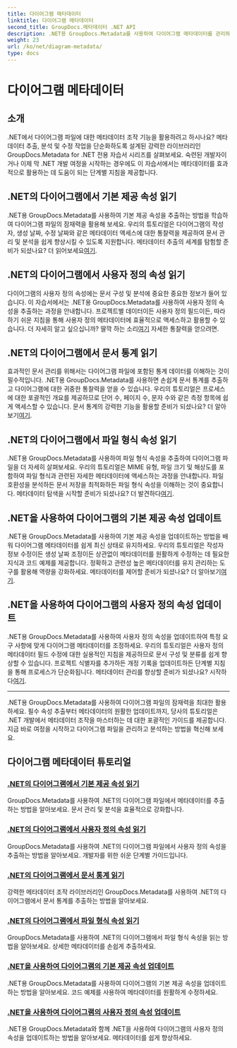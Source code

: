 ```yaml
---
title: 다이어그램 메타데이터
linktitle: 다이어그램 메타데이터
second_title: GroupDocs.메타데이터 .NET API
description: .NET용 GroupDocs.Metadata를 사용하여 다이어그램 메타데이터를 관리하는 방법에 대한 포괄적인 자습서를 살펴보세요. 속성을 쉽게 추출, 업데이트 및 분석할 수 있습니다.
weight: 23
url: /ko/net/diagram-metadata/
type: docs
---
```

# 다이어그램 메타데이터

## 소개

.NET에서 다이어그램 파일에 대한 메타데이터 조작 기능을 활용하려고 하시나요? 메타데이터 추출, 분석 및 수정 작업을 단순화하도록 설계된 강력한 라이브러리인 GroupDocs.Metadata for .NET 전용 자습서 시리즈를 살펴보세요. 숙련된 개발자이거나 이제 막 .NET 개발 여정을 시작하는 경우에도 이 자습서에서는 메타데이터를 효과적으로 활용하는 데 도움이 되는 단계별 지침을 제공합니다.

## .NET의 다이어그램에서 기본 제공 속성 읽기

 .NET용 GroupDocs.Metadata를 사용하여 기본 제공 속성을 추출하는 방법을 학습하여 다이어그램 파일의 잠재력을 활용해 보세요. 우리의 튜토리얼은 다이어그램의 작성자, 생성 날짜, 수정 날짜와 같은 메타데이터 액세스에 대한 통찰력을 제공하여 문서 관리 및 분석을 쉽게 향상시킬 수 있도록 지원합니다. 메타데이터 추출의 세계를 탐험할 준비가 되셨나요? 더 읽어보세요[여기](./read-built-in-properties-diagrams/).

## .NET의 다이어그램에서 사용자 정의 속성 읽기

다이어그램의 사용자 정의 속성에는 문서 구성 및 분석에 중요한 중요한 정보가 들어 있습니다. 이 자습서에서는 .NET용 GroupDocs.Metadata를 사용하여 사용자 정의 속성을 추출하는 과정을 안내합니다. 프로젝트별 데이터이든 사용자 정의 필드이든, 따라하기 쉬운 지침을 통해 사용자 정의 메타데이터에 효율적으로 액세스하고 활용할 수 있습니다. 더 자세히 알고 싶으십니까? 딸깍 하는 소리[여기](./read-custom-properties-diagrams/) 자세한 통찰력을 얻으려면.

## .NET의 다이어그램에서 문서 통계 읽기

 효과적인 문서 관리를 위해서는 다이어그램 파일에 포함된 통계 데이터를 이해하는 것이 필수적입니다. .NET용 GroupDocs.Metadata를 사용하면 손쉽게 문서 통계를 추출하고 다이어그램에 대한 귀중한 통찰력을 얻을 수 있습니다. 우리의 튜토리얼은 프로세스에 대한 포괄적인 개요를 제공하므로 단어 수, 페이지 수, 문자 수와 같은 측정 항목에 쉽게 액세스할 수 있습니다. 문서 통계의 강력한 기능을 활용할 준비가 되셨나요? 더 알아보기[여기](./read-document-statistics-diagrams/).

## .NET의 다이어그램에서 파일 형식 속성 읽기

.NET용 GroupDocs.Metadata를 사용하여 파일 형식 속성을 추출하여 다이어그램 파일을 더 자세히 살펴보세요. 우리의 튜토리얼은 MIME 유형, 파일 크기 및 해상도를 포함하여 파일 형식과 관련된 자세한 메타데이터에 액세스하는 과정을 안내합니다. 파일 호환성을 분석하든 문서 저장을 최적화하든 파일 형식 속성을 이해하는 것이 중요합니다. 메타데이터 탐색을 시작할 준비가 되셨나요? 더 발견하다[여기](./read-file-format-properties-diagrams/).

## .NET을 사용하여 다이어그램의 기본 제공 속성 업데이트

 .NET용 GroupDocs.Metadata를 사용하여 기본 제공 속성을 업데이트하는 방법을 배워 다이어그램 메타데이터를 쉽게 최신 상태로 유지하세요. 우리의 튜토리얼은 작성자 정보 수정이든 생성 날짜 조정이든 상관없이 메타데이터를 원활하게 수정하는 데 필요한 지식과 코드 예제를 제공합니다. 정확하고 관련성 높은 메타데이터를 유지 관리하는 도구를 활용해 역량을 강화하세요. 메타데이터를 제어할 준비가 되셨나요? 더 알아보기[여기](./update-built-in-properties-diagrams/).

## .NET을 사용하여 다이어그램의 사용자 정의 속성 업데이트

.NET용 GroupDocs.Metadata를 사용하여 사용자 정의 속성을 업데이트하여 특정 요구 사항에 맞게 다이어그램 메타데이터를 조정하세요. 우리의 튜토리얼은 사용자 정의 메타데이터 필드 수정에 대한 실용적인 지침을 제공하므로 문서 구성 및 분류를 쉽게 향상할 수 있습니다. 프로젝트 식별자를 추가하든 개정 기록을 업데이트하든 단계별 지침을 통해 프로세스가 단순화됩니다. 메타데이터 관리를 향상할 준비가 되셨나요? 시작하다[여기](./update-custom-properties-diagrams/).

----

.NET용 GroupDocs.Metadata를 사용하여 다이어그램 파일의 잠재력을 최대한 활용하세요. 필수 속성 추출부터 메타데이터의 원활한 업데이트까지, 당사의 튜토리얼은 .NET 개발에서 메타데이터 조작을 마스터하는 데 대한 포괄적인 가이드를 제공합니다. 지금 바로 여정을 시작하고 다이어그램 파일을 관리하고 분석하는 방법을 혁신해 보세요.
## 다이어그램 메타데이터 튜토리얼
### [.NET의 다이어그램에서 기본 제공 속성 읽기](./read-built-in-properties-diagrams/)
GroupDocs.Metadata를 사용하여 .NET의 다이어그램 파일에서 메타데이터를 추출하는 방법을 알아보세요. 문서 관리 및 분석을 효율적으로 강화합니다.
### [.NET의 다이어그램에서 사용자 정의 속성 읽기](./read-custom-properties-diagrams/)
GroupDocs.Metadata를 사용하여 .NET의 다이어그램 파일에서 사용자 정의 속성을 추출하는 방법을 알아보세요. 개발자를 위한 쉬운 단계별 가이드입니다.
### [.NET의 다이어그램에서 문서 통계 읽기](./read-document-statistics-diagrams/)
강력한 메타데이터 조작 라이브러리인 GroupDocs.Metadata를 사용하여 .NET의 다이어그램에서 문서 통계를 추출하는 방법을 알아보세요.
### [.NET의 다이어그램에서 파일 형식 속성 읽기](./read-file-format-properties-diagrams/)
GroupDocs.Metadata를 사용하여 .NET의 다이어그램에서 파일 형식 속성을 읽는 방법을 알아보세요. 상세한 메타데이터를 손쉽게 추출하세요.
### [.NET을 사용하여 다이어그램의 기본 제공 속성 업데이트](./update-built-in-properties-diagrams/)
.NET용 GroupDocs.Metadata를 사용하여 다이어그램의 기본 제공 속성을 업데이트하는 방법을 알아보세요. 코드 예제를 사용하여 메타데이터를 원활하게 수정하세요.
### [.NET을 사용하여 다이어그램의 사용자 정의 속성 업데이트](./update-custom-properties-diagrams/)
.NET용 GroupDocs.Metadata와 함께 .NET을 사용하여 다이어그램의 사용자 정의 속성을 업데이트하는 방법을 알아보세요. 메타데이터를 쉽게 향상하세요.
